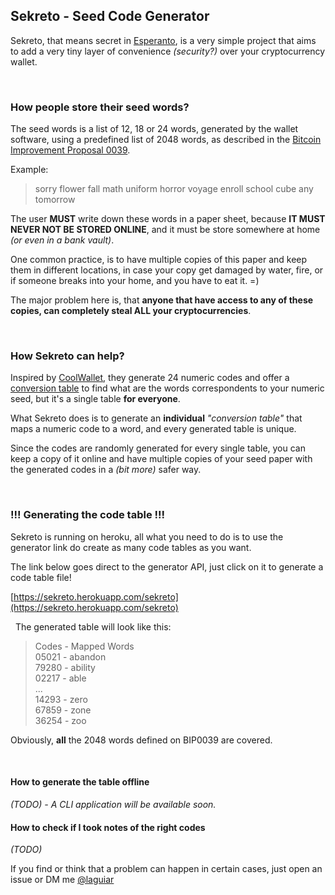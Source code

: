 ## Sekreto - Seed Code Generator

Sekreto, that means secret in [Esperanto](http://esperanto.net/en/), is a very simple project that aims to add a very tiny layer of convenience _(security?)_ over your cryptocurrency wallet.

&nbsp;

### How people store their seed words?

The seed words is a list of 12, 18 or 24 words, generated by the wallet software, using a predefined list of 2048 words, as described in the [Bitcoin Improvement Proposal 0039](https://github.com/bitcoin/bips/blob/master/bip-0039.mediawiki).

Example:
>sorry flower fall math uniform horror voyage enroll school cube any tomorrow

The user **MUST** write down these words in a paper sheet, because **IT MUST NEVER NOT BE STORED ONLINE**, and it must be store somewhere at home _(or even in a bank vault)_.

One common practice, is to have multiple copies of this paper and keep them in different locations, in case your copy get damaged by water, fire, or if someone breaks into your home, and you have to eat it. =)

The major problem here is, that **anyone that have access to any of these copies, can completely steal ALL your cryptocurrencies**.

&nbsp;

### How Sekreto can help?

Inspired by [CoolWallet](https://www.coolwallet.io), they generate 24 numeric codes and offer a [conversion table](https://www.coolwallet.io/wp-content/uploads/2020/04/Number-seed-conversion-v1.pdf) to find what are the words correspondents to your numeric seed, but it's a single table **for everyone**.

What Sekreto does is to generate an **individual** _"conversion table"_ that maps a numeric code to a word, and every generated table is unique.

Since the codes are randomly generated for every single table, you can keep a copy of it online and have multiple copies of your seed paper with the generated codes in a _(bit more)_ safer way.

&nbsp;

### !!! Generating the code table !!!
Sekreto is running on heroku, all what you need to do is to use the generator link do create as many code tables as you want.

The link below goes direct to the generator API, just click on it to generate a code table file!

[https://sekreto.herokuapp.com/sekreto](https://sekreto.herokuapp.com/sekreto)


&nbsp;
The generated table will look like this:
>Codes - Mapped Words <br>
>05021 - abandon <br>
>79280 - ability <br>
>02217 - able <br>
>... <br>
>14293 - zero <br>
>67859 - zone <br>
>36254 - zoo <br>

Obviously, **all** the 2048 words defined on BIP0039 are covered.

&nbsp;

#### How to generate the table offline
_(TODO) - A CLI application will be available soon._

#### How to check if I took notes of the right codes
_(TODO)_

If you find or think that a problem can happen in certain cases, just open an issue or DM me [@laguiar](https://twitter.com/laguiar)
